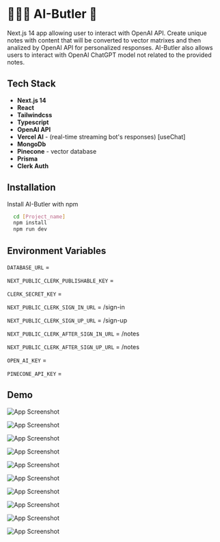 
# 🤖🤵🏻 AI-Butler 🧠

Next.js 14 app allowing user to interact with OpenAI API. Create unique notes with content that will be converted to vector matrixes and then analized by OpenAI API for personalized responses. AI-Butler also allows users to interact with OpenAI ChatGPT model not related to the provided notes.


## Tech Stack

- **Next.js 14**
- **React**
- **Tailwindcss**
- **Typescript** 
- **OpenAI API**
- **Vercel AI** - (real-time streaming bot's responses) [useChat]
- **MongoDb**
- **Pinecone** - vector database
- **Prisma**
- **Clerk Auth**

## Installation

Install AI-Butler with npm

```bash
  cd [Project_name]
  npm install 
  npm run dev
```
    
## Environment Variables

`DATABASE_URL` = 

`NEXT_PUBLIC_CLERK_PUBLISHABLE_KEY` = 

`CLERK_SECRET_KEY` = 

`NEXT_PUBLIC_CLERK_SIGN_IN_URL` = /sign-in

`NEXT_PUBLIC_CLERK_SIGN_UP_URL` = /sign-up

`NEXT_PUBLIC_CLERK_AFTER_SIGN_IN_URL` = /notes

`NEXT_PUBLIC_CLERK_AFTER_SIGN_UP_URL` = /notes

`OPEN_AI_KEY` =

`PINECONE_API_KEY` =


## Demo

![App Screenshot](https://raw.githubusercontent.com/RiP3rQ/AI-Butler/main/screenshots/1.png)

![App Screenshot](https://raw.githubusercontent.com/RiP3rQ/AI-Butler/main/screenshots/2.png)

![App Screenshot](https://raw.githubusercontent.com/RiP3rQ/AI-Butler/main/screenshots/3.png)

![App Screenshot](https://raw.githubusercontent.com/RiP3rQ/AI-Butler/main/screenshots/4.png)

![App Screenshot](https://raw.githubusercontent.com/RiP3rQ/AI-Butler/main/screenshots/5.png)

![App Screenshot](https://raw.githubusercontent.com/RiP3rQ/AI-Butler/main/screenshots/6.png)

![App Screenshot](https://raw.githubusercontent.com/RiP3rQ/AI-Butler/main/screenshots/7.png)

![App Screenshot](https://raw.githubusercontent.com/RiP3rQ/AI-Butler/main/screenshots/8.png)

![App Screenshot](https://raw.githubusercontent.com/RiP3rQ/AI-Butler/main/screenshots/9.png)

![App Screenshot](https://raw.githubusercontent.com/RiP3rQ/AI-Butler/main/screenshots/10.png)
